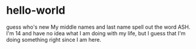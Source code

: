 # hello-world
guess who's new
My middle names and last name spell out the word ASH. I'm 14 and have no idea what I am doing with my life, but I guess that I'm doing something right since I am here.

